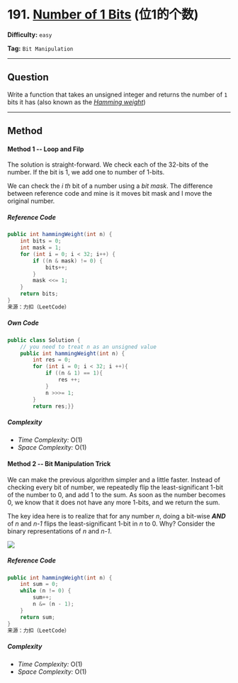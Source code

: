 # 191. [Number of 1 Bits][NB] (位1的个数)

[NB]: https://leetcode-cn.com/problems/number-of-1-bits/	"Number of 1 Bits "

**Difficulty:** `easy`

**Tag:** `Bit Manipulation`

------

## Question

Write a function that takes an unsigned integer and returns the number of `1` bits it has (also known as the *<u>Hamming weight</u>*)

------

## Method

#### Method 1 -- Loop and Filp

The solution is straight-forward. We check each of the 32-bits of the number. If the bit is 1, we add one to number of 1-bits.

We can check the *i th* bit of a number using a *bit mask*. The difference between reference code and mine is it moves bit mask and I move the original number.

##### Reference Code

```java
public int hammingWeight(int n) {
    int bits = 0;
    int mask = 1;
    for (int i = 0; i < 32; i++) {
        if ((n & mask) != 0) {
            bits++;
        }
        mask <<= 1;
    }
    return bits;
}
来源：力扣（LeetCode）
```

##### Own Code

```java
public class Solution {
    // you need to treat n as an unsigned value
    public int hammingWeight(int n) {
        int res = 0;
        for (int i = 0; i < 32; i ++){
            if ((n & 1) == 1){
                res ++;
            }
            n >>>= 1;
        }
        return res;}}
```

##### Complexity

- *Time Complexity:* O(1)
- *Space Complexity:* O(1)

#### Method 2 -- Bit Manipulation Trick

We can make the previous algorithm simpler and a little faster. Instead of checking every bit of number, we repeatedly flip the least-significant 1-bit of the number to 0, and add 1 to the sum. As soon as the number becomes 0, we know that it does not have any more 1-bits, and we return the sum.

The key idea here is to realize that for any number *n*, doing a bit-wise ***AND*** of *n* and *n-1* flips the least-significant 1-bit in *n* to 0. Why? Consider the binary representations of *n* and *n-1*.

![](https://pic.leetcode-cn.com/abfd6109e7482d70d20cb8fc1d632f90eacf1b5e89dfecb2e523da1bcb562f66-image.png)

##### Reference Code

```java
public int hammingWeight(int n) {
    int sum = 0;
    while (n != 0) {
        sum++;
        n &= (n - 1);
    }
    return sum;
}
来源：力扣（LeetCode）
```

##### Complexity

- *Time Complexity:* O(1)
- *Space Complexity:* O(1)